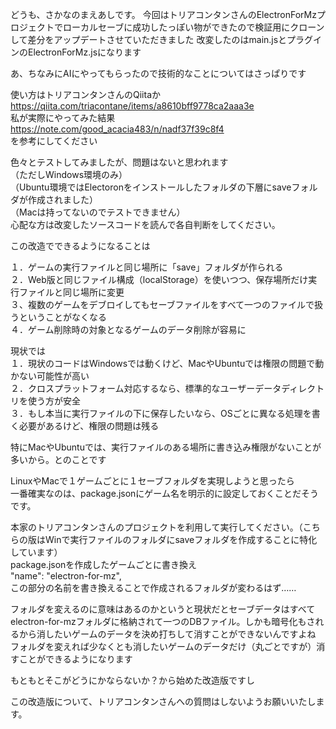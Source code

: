 どうも、さかなのまえあしです。
今回はトリアコンタンさんのElectronForMzプロジェクトでローカルセーブに成功したっぽい物ができたので検証用にクローンして差分をアップデートさせていただきました
改変したのはmain.jsとプラグインのElectronForMz.jsになります

あ、ちなみにAIにやってもらったので技術的なことについてはさっぱりです

使い方はトリアコンタンさんのQiitaか<br>
https://qiita.com/triacontane/items/a8610bff9778ca2aaa3e<br>
私が実際にやってみた結果<br>
https://note.com/good_acacia483/n/nadf37f39c8f4<br>
を参考にしてください<br>

色々とテストしてみましたが、問題はないと思われます<br>
（ただしWindows環境のみ）<br>
（Ubuntu環境ではElectoronをインストールしたフォルダの下層にsaveフォルダが作成されました）<br>
（Macは持ってないのでテストできません）<br>
心配な方は改変したソースコードを読んで各自判断をしてください。<br>

この改造でできるようになることは

１．ゲームの実行ファイルと同じ場所に「save」フォルダが作られる<br>
２．Web版と同じファイル構成（localStorage）を使いつつ、保存場所だけ実行ファイルと同じ場所に変更<br>
３、複数のゲームをデブロイしてもセーブファイルをすべて一つのファイルで扱うということがなくなる<br>
４．ゲーム削除時の対象となるゲームのデータ削除が容易に




現状では<br>
１．現状のコードはWindowsでは動くけど、MacやUbuntuでは権限の問題で動かない可能性が高い<br>
２．クロスプラットフォーム対応するなら、標準的なユーザーデータディレクトリを使う方が安全<br>
３．もし本当に実行ファイルの下に保存したいなら、OSごとに異なる処理を書く必要があるけど、権限の問題は残る<br>

特にMacやUbuntuでは、実行ファイルのある場所に書き込み権限がないことが多いから。とのことです<br>

LinuxやMacで１ゲームごとに１セーブフォルダを実現しようと思ったら<br>
一番確実なのは、package.jsonにゲーム名を明示的に設定しておくことだそうです。<br>

本家のトリアコンタンさんのプロジェクトを利用して実行してください。（こちらの版はWinで実行ファイルのフォルダにsaveフォルダを作成することに特化しています）<br>
package.jsonを作成したゲームごとに書き換え<br>
    "name": "electron-for-mz",<br>
この部分の名前を書き換えることで作成されるフォルダが変わるはず……<br>

フォルダを変えるのに意味はあるのかというと現状だとセーブデータはすべてelectron-for-mzフォルダに格納されて一つのDBファイル。しかも暗号化もされるから消したいゲームのデータを決め打ちして消すことができないんですよね<br>
フォルダを変えれば少なくとも消したいゲームのデータだけ（丸ごとですが）消すことができるようになります<br>

もともとそこがどうにかならないか？から始めた改造版ですし<br>


この改造版について、トリアコンタンさんへの質問はしないようお願いいたします。
